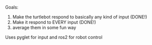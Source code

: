 Goals:

1. Make the turtlebot respond to basically any kind of input (DONE!)
2. Make it respond to EVERY input (DONE!)
3. average them in some fun way

Uses pyglet for input and ros2 for robot control
